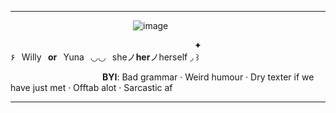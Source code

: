 ***

              ![image](https://github.com/user-attachments/assets/89d93b25-b985-4483-ab97-cebbda3715bf)

        
                     ✦ ۶⠀Willy⠀**or**⠀Yuna⠀◡◡⠀sheノ**her**ノherself ◞ ꒱
                      
            **BYI**: Bad grammar ‧ Weird humour ‧ Dry texter if we have just met ‧ Offtab alot ‧ Sarcastic af

***
